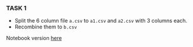 ###  TASK 1
- Split the 6 column file `a.csv` to `a1.csv` and `a2.csv` with 3 columns each.
- Recombine them to `b.csv`

Notebook version [here](https://github.com/Lingesh2311/Python-Basics/blob/master/CSV_Task/Task1.ipynb)
